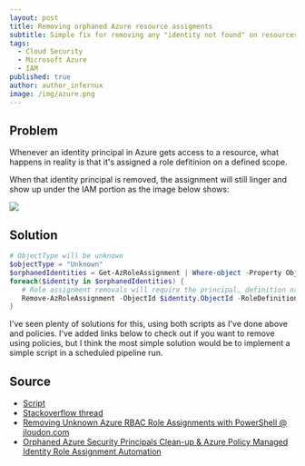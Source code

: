 ```yaml
---
layout: post
title: Removing orphaned Azure resource assigments
subtitle: Simple fix for removing any "identity not found" on resources in Microsoft Azure.
tags:
  - Cloud Security
  - Microsoft Azure
  - IAM
published: true
author: author_infernux
image: /img/azure.png
---
```


## Problem

Whenever an identity principal in Azure gets access to a resource, what happens in reality is that it's assigned a role defitinion on a defined scope. 

When that identity principal is removed, the assignment will still linger and show up under the IAM portion as the image below shows:

![](https://external-content.duckduckgo.com/iu/?u=https%3A%2F%2Flearn.microsoft.com%2Fen-us%2Fazure%2Factive-directory%2Fmanaged-identities-azure-resources%2Fmedia%2Fmanaged-identity-best-practice-recommendations%2Fidentity-not-found.png&f=1&nofb=1&ipt=b5882cc06afa0fced6e249bfd16bd8ee7f64774d65d1ac681bbec3a3ec050188&ipo=images)

## Solution


```powershell
# ObjectType will be unknown
$objectType = "Unknown"
$orphanedIdentities = Get-AzRoleAssignment | Where-object -Property ObjectType -eq $objectType
foreach($identity in $orphanedIdentities) {
   # Role assignment removals will require the principal, definition name/id and scope of assignment to work
   Remove-AzRoleAssignment -ObjectId $identity.ObjectId -RoleDefinitionName $identity.RoleDefinitionName -Scope $identity.Scope
}
```

I've seen plenty of solutions for this, using both scripts as I've done above and policies. I've added links below to check out if you want to remove using policies, but I think the most simple solution would be to implement a simple script in a scheduled pipeline run.

## Source

- [Script](https://github.com/lnfernux/MicrosoftSentinel-Scripts/blob/main/Remove-OrphanedAzureResourceAssignments.ps1)
- [Stackoverflow thread](https://stackoverflow.com/questions/75002189/delete-orphaned-role-assignments-in-azure)
- [Removing Unknown Azure RBAC Role Assignments with PowerShell @ jloudon.com](https://jloudon.com/cloud/Removing-Unknown-Azure-RBAC-Role-Assignments-with-PowerShell/)
- [Orphaned Azure Security Principals Clean-up & Azure Policy Managed Identity Role Assignment Automation](https://mortenknudsen.net/?p=938)